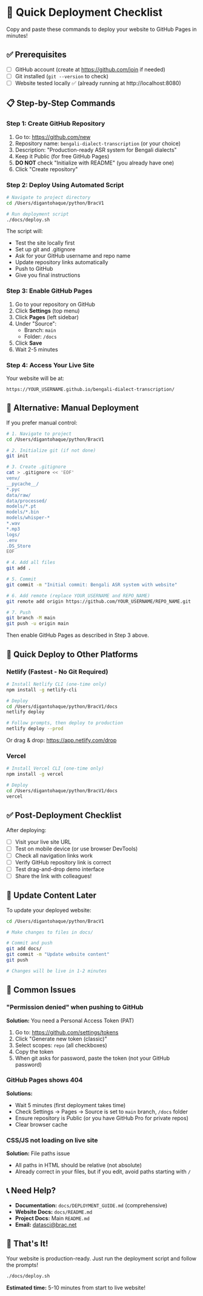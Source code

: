 # 🚀 Quick Deployment Checklist

Copy and paste these commands to deploy your website to GitHub Pages in minutes!

## ✅ Prerequisites

- [ ] GitHub account (create at https://github.com/join if needed)
- [ ] Git installed (`git --version` to check)
- [ ] Website tested locally ✅ (already running at http://localhost:8080)

## 📋 Step-by-Step Commands

### Step 1: Create GitHub Repository

1. Go to: https://github.com/new
2. Repository name: `bengali-dialect-transcription` (or your choice)
3. Description: "Production-ready ASR system for Bengali dialects"
4. Keep it Public (for free GitHub Pages)
5. **DO NOT** check "Initialize with README" (you already have one)
6. Click "Create repository"

### Step 2: Deploy Using Automated Script

```bash
# Navigate to project directory
cd /Users/digantohaque/python/BracV1

# Run deployment script
./docs/deploy.sh
```

The script will:
- Test the site locally first
- Set up git and .gitignore
- Ask for your GitHub username and repo name
- Update repository links automatically
- Push to GitHub
- Give you final instructions

### Step 3: Enable GitHub Pages

1. Go to your repository on GitHub
2. Click **Settings** (top menu)
3. Click **Pages** (left sidebar)
4. Under "Source":
   - Branch: `main`
   - Folder: `/docs`
5. Click **Save**
6. Wait 2-5 minutes

### Step 4: Access Your Live Site

Your website will be at:
```
https://YOUR_USERNAME.github.io/bengali-dialect-transcription/
```

## 🔄 Alternative: Manual Deployment

If you prefer manual control:

```bash
# 1. Navigate to project
cd /Users/digantohaque/python/BracV1

# 2. Initialize git (if not done)
git init

# 3. Create .gitignore
cat > .gitignore << 'EOF'
venv/
__pycache__/
*.pyc
data/raw/
data/processed/
models/*.pt
models/*.bin
models/whisper-*
*.wav
*.mp3
logs/
.env
.DS_Store
EOF

# 4. Add all files
git add .

# 5. Commit
git commit -m "Initial commit: Bengali ASR system with website"

# 6. Add remote (replace YOUR_USERNAME and REPO_NAME)
git remote add origin https://github.com/YOUR_USERNAME/REPO_NAME.git

# 7. Push
git branch -M main
git push -u origin main
```

Then enable GitHub Pages as described in Step 3 above.

## 🎯 Quick Deploy to Other Platforms

### Netlify (Fastest - No Git Required)

```bash
# Install Netlify CLI (one-time only)
npm install -g netlify-cli

# Deploy
cd /Users/digantohaque/python/BracV1/docs
netlify deploy

# Follow prompts, then deploy to production
netlify deploy --prod
```

Or drag & drop: https://app.netlify.com/drop

### Vercel

```bash
# Install Vercel CLI (one-time only)
npm install -g vercel

# Deploy
cd /Users/digantohaque/python/BracV1/docs
vercel
```

## ✅ Post-Deployment Checklist

After deploying:

- [ ] Visit your live site URL
- [ ] Test on mobile device (or use browser DevTools)
- [ ] Check all navigation links work
- [ ] Verify GitHub repository link is correct
- [ ] Test drag-and-drop demo interface
- [ ] Share the link with colleagues!

## 🔧 Update Content Later

To update your deployed website:

```bash
cd /Users/digantohaque/python/BracV1

# Make changes to files in docs/

# Commit and push
git add docs/
git commit -m "Update website content"
git push

# Changes will be live in 1-2 minutes
```

## 🐛 Common Issues

### "Permission denied" when pushing to GitHub

**Solution:** You need a Personal Access Token (PAT)

1. Go to: https://github.com/settings/tokens
2. Click "Generate new token (classic)"
3. Select scopes: `repo` (all checkboxes)
4. Copy the token
5. When git asks for password, paste the token (not your GitHub password)

### GitHub Pages shows 404

**Solutions:**
- Wait 5 minutes (first deployment takes time)
- Check Settings → Pages → Source is set to `main` branch, `/docs` folder
- Ensure repository is Public (or you have GitHub Pro for private repos)
- Clear browser cache

### CSS/JS not loading on live site

**Solution:** File paths issue
- All paths in HTML should be relative (not absolute)
- Already correct in your files, but if you edit, avoid paths starting with `/`

## 📞 Need Help?

- **Documentation:** `docs/DEPLOYMENT_GUIDE.md` (comprehensive)
- **Website Docs:** `docs/README.md`
- **Project Docs:** Main `README.md`
- **Email:** datasci@brac.net

## 🎉 That's It!

Your website is production-ready. Just run the deployment script and follow the prompts!

```bash
./docs/deploy.sh
```

**Estimated time:** 5-10 minutes from start to live website!

